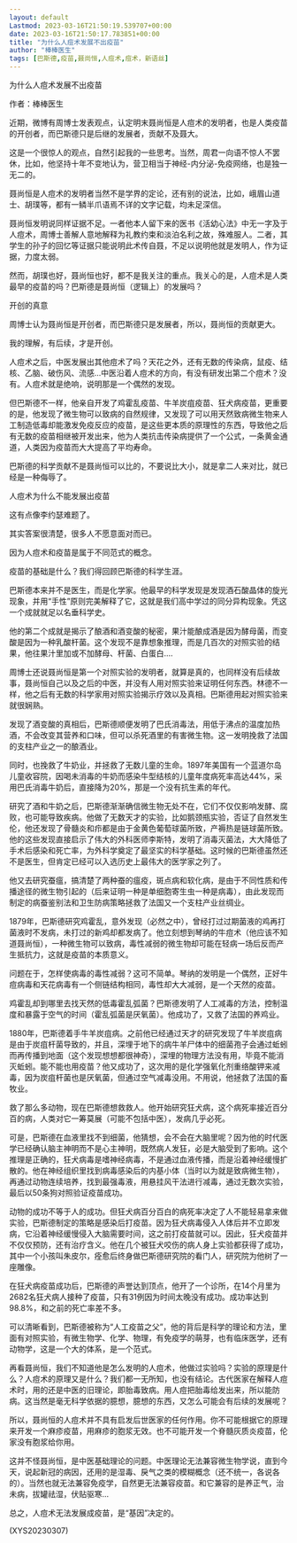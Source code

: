 ```yaml
---
layout: default
Lastmod: 2023-03-16T21:50:19.539707+00:00
date: 2023-03-16T21:50:17.783851+00:00
title: "为什么人痘术发展不出疫苗"
author: "棒棒医生"
tags: [巴斯德,疫苗,聂尚恒,人痘术,痘术，新语丝]
---
```


为什么人痘术发展不出疫苗

作者：棒棒医生

近期，微博有周博士发表观点，认定明末聂尚恒是人痘术的发明者，也是人类疫苗的开创者，而巴斯德只是后继的发展者，贡献不及聂大。

这是一个很惊人的观点，自然引起我的一些思考。当然，周君一向语不惊人不罢休，比如，他坚持十年不变地认为，营卫相当于神经-内分泌-免疫网络，也是独一无二的。

聂尚恒是人痘术的发明者当然不是学界的定论，还有别的说法，比如，峨眉山道士、胡璞等，都有一鳞半爪语焉不详的文字记载，均未足深信。

聂尚恒发明说同样证据不足。一者他本人留下来的医书《活幼心法》中无一字及于人痘术，周博士善解人意地解释为礼教约束和淡泊名利之故，殊难服人。二者，其学生的孙子的回忆等证据只能说明此术传自聂，不足以说明他就是发明人，作为证据，力度太弱。

然而，胡璞也好，聂尚恒也好，都不是我关注的重点。我关心的是，人痘术是人类最早的疫苗的吗？巴斯德是聂尚恒（逻辑上）的发展吗？

开创的真意

周博士认为聂尚恒是开创者，而巴斯德只是发展者，所以，聂尚恒的贡献更大。

我的理解，有后续，才是开创。

人痘术之后，中医发展出其他痘术了吗？天花之外，还有无数的传染病，鼠疫、结核、乙脑、破伤风、流感...中医沿着人痘术的方向，有没有研发出第二个痘术？没有。人痘术就是绝响，说明那是一个偶然的发现。

但巴斯德不一样，他亲自开发了鸡霍乱疫苗、牛羊炭疽疫苗、狂犬病疫苗，更重要的是，他发现了微生物可以致病的自然规律，又发现了可以用天然致病微生物来人工制造低毒却能激发免疫反应的疫苗，是这些更本质的原理性的东西，导致他之后有无数的疫苗相继被开发出来，他为人类抗击传染病提供了一个公式，一条黄金通道，人类因为疫苗而大大提高了平均寿命。

巴斯德的科学贡献不是聂尚恒可以比的，不要说比大小，就是拿二人来对比，就已经是一种侮辱了。

人痘术为什么不能发展出疫苗

这有点像李约瑟难题了。

其实答案很清楚，很多人不愿意面对而已。

因为人痘术和疫苗是属于不同范式的概念。

疫苗的基础是什么？我们得回顾巴斯德的科学生涯。

巴斯德本来并不是医生，而是化学家。他最早的科学发现是发现酒石酸晶体的旋光现象，并用“手性”原则完美解释了它，这就是我们高中学过的同分异构现象。凭这一个成就就足以名垂科学史。

他的第二个成就是揭示了酿酒和酒变酸的秘密，果汁能酿成酒是因为酵母菌，而变酸是因为一种乳酸杆菌。这个发现不是靠想象推理，而是几百次的对照实验的结果，他往果汁里加或不加酵母、杆菌、白蛋白....

周博士还说聂尚恒是第一个对照实验的发明者，就算是真的，也同样没有后续故事，聂尚恒自己以及之后的中医，并没有人用对照实验来证明任何东西。林德不一样，他之后有无数的科学家用对照实验揭示疗效以及真相。巴斯德用起对照实验来就很娴熟。

发现了酒变酸的真相后，巴斯德顺便发明了巴氏消毒法，用低于沸点的温度加热酒，不会改变其营养和口味，但可以杀死酒里的有害微生物。这一发明挽救了法国的支柱产业之一的酿酒业。

同时，也挽救了牛奶业，并拯救了无数儿童的生命。1897年美国有一个蓝道尔岛儿童收容院，因喝未消毒的牛奶而感染牛型结核的儿童年度病死率高达44%，采用巴氏消毒牛奶后，直接降为20%，那是一个没有抗生素的年代。

研究了酒和牛奶之后，巴斯德渐渐确信微生物无处不在，它们不仅仅影响发酵、腐败，也可能导致疾病。他做了无数天才的实验，比如鹅颈瓶实验，否证了自然发生伦，他还发现了骨髓炎和疖都是由于金黄色葡萄球菌所致，产褥热是链球菌所致。他的这些发现直接启示了伟大的外科医师李斯特，发明了消毒灭菌法，大大降低了手术后感染和死亡率，为外科学奠定了最坚实的科学基础。这时候的巴斯德虽然还不是医生，但肯定已经可以入选历史上最伟大的医学家之列了。

他又去研究蚕瘟，搞清楚了两种蚕的瘟疫，斑点病和软化病，是由于不同性质和传播途径的微生物引起的（后来证明一种是单细胞寄生虫一种是病毒），由此发现而制定的病蚕鉴别法和卫生防病策略拯救了法国又一个支柱产业丝绸业。

1879年，巴斯德研究鸡霍乱，意外发现（必然之中），曾经打过过期菌液的鸡再打菌液时不发病，未打过的新鸡却都发病了。他立刻想到琴纳的牛痘术（他应该不知道聂尚恒），一种微生物可以致病，毒性减弱的微生物却可能在轻病一场后反而产生抵抗力，这就是疫苗的本质意义。

问题在于，怎样使病毒的毒性减弱？这可不简单。琴纳的发明是一个偶然，正好牛痘病毒和天花病毒有一个侧链结构相同，毒性却大大减弱，是一个天然的疫苗。

鸡霍乱却到哪里去找天然的低毒霍乱弧菌？巴斯德发明了人工减毒的方法，控制温度和暴露于空气的时间（霍乱弧菌是厌氧菌）。他成功了，又救了法国的养鸡业。

1880年，巴斯德着手牛羊炭疽病。之前他已经通过天才的研究发现了牛羊炭疽病是由于炭疽杆菌导致的，并且，深埋于地下的病牛羊尸体中的细菌孢子会通过蚯蚓而再传播到地面（这个发现想想都很神奇），深埋的物理方法没有用，毕竟不能消灭蚯蚓。能不能也用疫苗？他又成功了，这次用的是化学强氧化剂重络酸钾来减毒，因为炭疽杆菌也是厌氧菌，但通过空气减毒没用。不用说，他拯救了法国的畜牧业。

救了那么多动物，现在巴斯德想救救人。他开始研究狂犬病，这个病死率接近百分百的病，人类对它一筹莫展（可能不包括中医），发病几乎必死。

可是，巴斯德在血液里找不到细菌，他猜想，会不会在大脑里呢？因为他的时代医学已经确认脑主神明而不是心主神明，既然病人发狂，必是大脑受到了影响。这个推理是正确的，狂犬病毒是嗜神经病毒，不是通过血液传播，而是沿着神经缓慢扩散的。他在神经组织里找到病毒感染后的内基小体（当时以为就是致病微生物），再通过动物连续培养，找到最强毒液，用悬挂风干法进行减毒，通过无数次实验，最后以50条狗对照验证疫苗成功。

动物的成功不等于人的成功。但狂犬病百分百白的病死率决定了人不能轻易拿来做实验，巴斯德制定的策略是感染后打疫苗。因为狂犬病毒侵入人体后并不立即发病，它沿着神经缓慢侵入大脑需要时间，这之前打疫苗就可以。因此，狂犬疫苗并不仅仅预防，还有治疗含义。他在几个被狂犬咬伤的病人身上实验都获得了成功，其中一个小孩叫朱皮尔，痊愈后终身做巴斯德研究院的看门人，研究院为他树了一座雕像。

在狂犬病疫苗成功后，巴斯德的声誉达到顶点，他开了一个诊所，在14个月里为2682名狂犬病人接种了疫苗，只有31例因为时间太晚没有成功。成功率达到98.8%，和之前的死亡率差不多。

可以清晰看到，巴斯德被称为“人工疫苗之父”，他的背后是科学的理论和方法，里面有对照实验，有微生物学、化学、物理，有免疫学的萌芽，也有临床医学，还有动物学，这是一个大的体系，是一个范式。

再看聂尚恒，我们不知道他是怎么发明的人痘术，他做过实验吗？实验的原理是什么？人痘术的原理又是什么？我们都一无所知，也没有结论。古代医家在解释人痘术时，用的还是中医的旧理论，即胎毒致病。用人痘把胎毒给发出来，所以能防病。这当然是毫无科学依据的臆想，臆想的东西，又怎么可能会有后续的发展呢？

所以，聂尚恒的人痘术并不具有启发后世医家的任何作用。你不可能根据它的原理来开发一个麻疹疫苗，用麻疹的胞浆无效。也不可能开发一个脊髓灰质炎疫苗，伦家没有胞浆给你用。

这并不怪聂尚恒，是中医基础理论的问题。中医理论无法兼容微生物学说，直到今天，说起新冠的病因，还用的是湿毒、戾气之类的模糊概念（还不统一，各说各的）。当然也就无法兼容免疫学，自然更无法兼容疫苗。和它兼容的是养正气，治未病，拔罐祛湿，伏贴驱寒...

总之，人痘术无法发展成疫苗，是“基因”决定的。

(XYS20230307)

